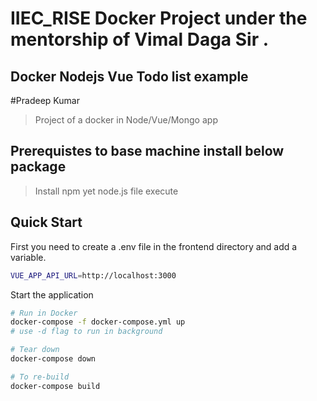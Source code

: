 # IIEC_RISE Docker Project under the mentorship of Vimal Daga Sir .


## Docker Nodejs Vue Todo list example
#Pradeep Kumar
> Project of a docker in Node/Vue/Mongo app

## Prerequistes to base machine install below package
> Install npm yet node.js file execute
## Quick Start

First you need to create a .env file in the frontend directory and add a variable.

```bash
VUE_APP_API_URL=http://localhost:3000
```

Start the application

```bash
# Run in Docker
docker-compose -f docker-compose.yml up
# use -d flag to run in background

# Tear down
docker-compose down

# To re-build
docker-compose build
```

